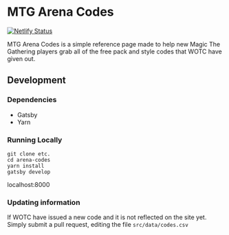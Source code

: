 # MTG Arena Codes

[![Netlify Status](https://api.netlify.com/api/v1/badges/05a36db5-0fb8-497d-93ae-e8f1cd920338/deploy-status)](https://app.netlify.com/sites/arena-codes/deploys)

MTG Arena Codes is a simple reference page made to help new Magic The Gathering players grab all of the free pack and style codes that WOTC have given out.

## Development

### Dependencies
- Gatsby
- Yarn

### Running Locally
```
git clone etc.
cd arena-codes
yarn install
gatsby develop
```

localhost:8000

### Updating information

If WOTC have issued a new code and it is not reflected on the site yet. Simply submit a pull request, editing the file `src/data/codes.csv`